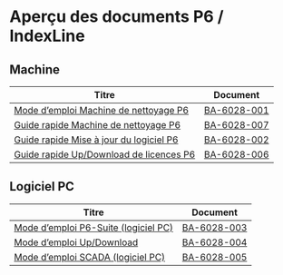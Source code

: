 # Aperçu des documents P6 / IndexLine

## Machine

| Titre                                                         | Document
| -----                                                         | --------
| [Mode d’emploi Machine de nettoyage P6](BA-6028-001_FR.pdf)   | [BA-6028-001](BA-6028-001_FR.pdf) 
| [Guide rapide Machine de nettoyage P6](BA-6028-007_FR.pdf)    | [BA-6028-007](BA-6028-007_FR.pdf) 
| [Guide rapide Mise à jour du logiciel P6](BA-6028-002_FR.pdf) | [BA-6028-002](BA-6028-002_FR.pdf) 
| [Guide rapide Up/Download de licences P6](BA-6028-006_FR.pdf) | [BA-6028-006](BA-6028-006_FR.pdf) 

## Logiciel PC

| Titre                                                      | Document
| -----                                                      | --------
| [Mode d’emploi P6-Suite (logiciel PC)](BA-6028-003_FR.pdf) | [BA-6028-003](BA-6028-003_FR.pdf) 
| [Mode d’emploi Up/Download](BA-6028-004_FR.pdf)            | [BA-6028-004](BA-6028-004_FR.pdf) 
| [Mode d’emploi SCADA (logiciel PC)](BA-6028-005_FR.pdf)    | [BA-6028-005](BA-6028-005_FR.pdf) 

